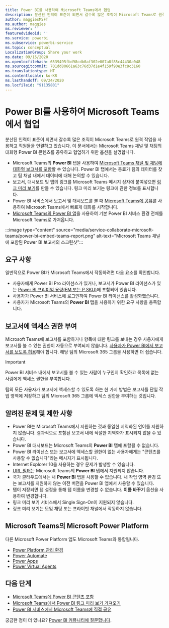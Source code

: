 ```yaml
---
title: Power BI를 사용하여 Microsoft Teams에서 협업
description: 분산된 인력이 표준이 되면서 갈수록 많은 조직이 Microsoft Teams로 원격 작업을 사용하고 직원들을 연결하고 있습니다.
author: maggiesMSFT
ms.author: maggies
ms.reviewer: ''
featuredvideoid: ''
ms.service: powerbi
ms.subservice: powerbi-service
ms.topic: conceptual
LocalizationGroup: Share your work
ms.date: 09/15/2020
ms.openlocfilehash: 6539495fbd98cdb0af302e007a8f85c44430a048
ms.sourcegitcommit: 701dd80661a63c76d37d1e4f159f90e3fc8c3160
ms.translationtype: HT
ms.contentlocale: ko-KR
ms.lasthandoff: 09/24/2020
ms.locfileid: "91135801"
---
```

# <a name="collaborate-in-microsoft-teams-with-power-bi"></a>Power BI를 사용하여 Microsoft Teams에서 협업

분산된 인력이 표준이 되면서 갈수록 많은 조직이 Microsoft Teams로 원격 작업을 사용하고 직원들을 연결하고 있습니다. 이 문서에서는 Microsoft Teams 채널 및 채팅의 대화형 Power BI 콘텐츠를 공유하고 협업하기 위한 옵션을 설명합니다. 

- Microsoft Teams의 **Power BI** 탭을 사용하여 [Microsoft Teams 채널 및 채팅에 대화형 보고서를 포함](service-embed-report-microsoft-teams.md)할 수 있습니다. Power BI 탭에서는 동료가 팀의 데이터를 찾고 팀 채널 내에서 데이터에 대해 논의할 수 있습니다. 
- 보고서, 대시보드 및 앱의 링크를 Microsoft Teams 메시지 상자에 붙여넣으면 [링크 미리 보기](service-teams-link-preview.md)를 만들 수 있습니다. 링크 미리 보기는 링크에 관한 정보를 표시합니다. 
- Power BI 서비스에서 보고서 및 대시보드를 볼 때 [Microsoft Teams에 공유](service-share-report-teams.md)를 사용하여 Microsoft Teams에서 빠르게 대화를 시작합니다.
- [Microsoft Teams의 Power BI 앱](service-microsoft-teams-app.md)을 사용하여 기본 Power BI 서비스 환경 전체를 Microsoft Teams로 가져옵니다.
 
:::image type="content" source="media/service-collaborate-microsoft-teams/power-bi-embed-teams-report.png" alt-text="Microsoft Teams 채널에 포함된 Power BI 보고서의 스크린샷":::

## <a name="requirements"></a>요구 사항

일반적으로 Power BI가 Microsoft Teams에서 작동하려면 다음 요소를 확인합니다.

- 사용자에게 Power BI Pro 라이선스가 있거나, 보고서가 Power BI 라이선스가 있는 [Power BI 프리미엄 용량(EM 또는 P SKU)](../admin/service-premium-what-is.md)에 포함되어 있습니다.
- 사용자가 Power BI 서비스에 로그인하여 Power BI 라이선스를 활성화했습니다.
- 사용자가 Microsoft Teams의 **Power BI** 탭을 사용하기 위한 요구 사항을 충족합니다.

## <a name="grant-access-to-reports"></a>보고서에 액세스 권한 부여

Microsoft Teams에 보고서를 포함하거나 항목에 대한 링크를 보내는 경우 사용자에게 보고서를 볼 수 있는 권한이 자동으로 부여되지 않습니다. [사용자가 Power BI에서 보고서를 보도록 허용](service-share-dashboards.md)해야 합니다. 해당 팀의 Microsoft 365 그룹을 사용하면 더 쉽습니다.

> [!IMPORTANT]
> Power BI 서비스 내에서 보고서를 볼 수 있는 사람이 누구인지 확인하고 목록에 없는 사람에게 액세스 권한을 부여합니다.

팀의 모든 사용자가 보고서에 액세스할 수 있도록 하는 한 가지 방법은 보고서를 단일 작업 영역에 저장하고 팀의 Microsoft 365 그룹에 액세스 권한을 부여하는 것입니다.

## <a name="known-issues-and-limitations"></a>알려진 문제 및 제한 사항

- Power BI는 Microsoft Teams에서 지원하는 것과 동일한 지역화된 언어를 지원하지 않습니다. 결과적으로 포함된 보고서 내에 적절한 지역화가 표시되지 않을 수 있습니다.
- Power BI 대시보드는 Microsoft Teams의 **Power BI** 탭에 포함될 수 없습니다.
- Power BI 라이선스 또는 보고서에 액세스할 권한이 없는 사용자에게는 "콘텐츠를 사용할 수 없습니다"라는 메시지가 표시됩니다.
- Internet Explorer 10을 사용하는 경우 문제가 발생할 수 있습니다. <!--You can look at the [browsers support for Power BI](../fundamentals/power-bi-browsers.md) and for [Microsoft 365](https://products.office.com/office-system-requirements#Browsers-section). -->
- [URL 필터](service-url-filters.md)는 Microsoft Teams의 **Power BI** 탭에서 지원되지 않습니다.
- 국가 클라우드에서는 새 **Power BI** 탭을 사용할 수 없습니다. 새 작업 영역 환경 또는 보고서를 지원하지 않는 이전 버전을 Power BI 앱에서 사용할 수 있습니다.
- 탭이 저장되면 탭 설정을 통해 탭 이름을 변경할 수 없습니다. **이름 바꾸기** 옵션을 사용하여 변경합니다.
- 링크 미리 보기 서비스에서 Single Sign-On이 지원되지 않습니다.
- 링크 미리 보기는 모임 채팅 또는 프라이빗 채널에서 작동하지 않습니다.

## <a name="microsoft-power-platform-in-microsoft-teams"></a>Microsoft Teams의 Microsoft Power Platform

다른 Microsoft Power Platform 앱도 Microsoft Teams와 통합됩니다.

- [Power Platform 관리 환경](/power-platform/admin/about-teams-environment)
- [Power Automate](/power-automate/teams/overview)
- [Power Apps](/powerapps/teams/overview)
- [Power Virtual Agents](/power-virtual-agents/)

## <a name="next-steps"></a>다음 단계

- [Microsoft Teams에 Power BI 콘텐츠 포함](service-embed-report-microsoft-teams.md)
- [Microsoft Teams에서 Power BI 링크 미리 보기 가져오기](service-teams-link-preview.md)
- [Power BI 서비스에서 Microsoft Teams에 직접 공유](service-share-report-teams.md)

궁금한 점이 더 있나요? [Power BI 커뮤니티에 질문합니다](https://community.powerbi.com/).